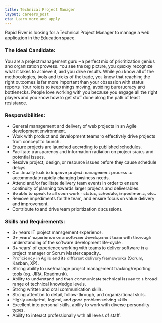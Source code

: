 ```yaml
---
title: Technical Project Manager
layout: careers_post
cta: Learn more and apply
---
```


Rapid River is looking for a Technical Project Manager to manage a web application in the Education space.

### The Ideal Candidate:

You are a project management guru – a perfect mix of prioritization genius and organization prowess. You see the big picture, you quickly recognize what it takes to achieve it, and you drive results. While you know all of the methodologies, tools and tricks of the trade, you know that reaching the right outcomes is far more important than your obsession with status reports. Your role is to keep things moving, avoiding bureaucracy and bottlenecks. People love working with you because you engage all the right players and you know how to get stuff done along the path of least resistance.

### Responsibilities:

- General management and delivery of web projects in an Agile development environment.
- Work with product and development teams to effectively drive projects from concept to launch.
- Ensure projects are launched according to published schedules.
- Facilitate transparency and information radiation on project status and potential issues.
- Resolve project, design, or resource issues before they cause schedule delays.
- Continually look to improve project management process to accommodate rapidly changing business needs.
- Attend and/or facilitate delivery team events in order to ensure continuity of planning towards larger projects and deliverables.
- Be able to speak to all open work - status, schedule, impediments, etc..
- Remove impediments for the team, and ensure focus on value delivery and improvement.
- Contribute to and drive team prioritization discussions.

### Skills and Requirements:

- 3+ years IT project management experience.
- 3+ years’ experience on a software development team with thorough understanding of the software development life-cycle..
- 3+ years’ of experience working with teams to deliver software in a project manager or Scrum Master capacity..
- Proficiency in Agile and its different delivery frameworks (Scrum, Kanban, XP).
- Strong ability to use/manage project management tracking/reporting tools (eg. JIRA, Roadmunk).
- Ability to understand and then communicate technical issues to a broad range of technical knowledge levels.
- Strong written and oral communication skills.
- Strong attention to detail, follow-through, and organizational skills.
- Highly analytical, logical, and good problem solving skills.
- Excellent interpersonal skills, ability to work with diverse personality types.
- Ability to interact professionally with all levels of staff.
